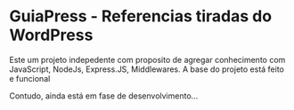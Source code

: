 # GuiaPress - Referencias tiradas do WordPress

Este um projeto indepedente com proposito de agregar conhecimento com JavaScript, NodeJs, Express.JS, Middlewares.
A base do projeto está feito e funcional

Contudo, ainda está em fase de desenvolvimento...
